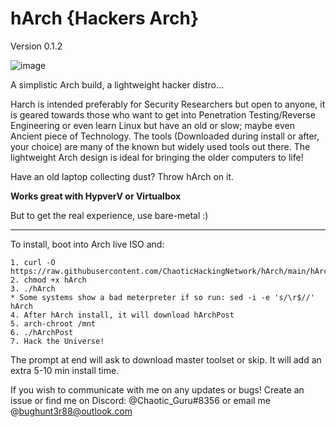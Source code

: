 # hArch {Hackers Arch} 
Version 0.1.2

![image](https://user-images.githubusercontent.com/49621391/190882386-5ae0fa75-727b-4046-bee2-84947bec3cbf.png)



A simplistic Arch build, a lightweight hacker distro...

Harch is intended preferably for Security Researchers but open to anyone, it is geared towards those who want to get into Penetration Testing/Reverse Engineering or even learn Linux but have an old or slow; maybe even Ancient piece of Technology. The tools (Downloaded during install or after, your choice) are many of the known but widely used tools out there. The lightweight Arch design is ideal for bringing the older computers to life!

Have an old laptop collecting dust? Throw hArch on it.
 
 **Works great with HypverV or Virtualbox** 

But to get the real experience, use bare-metal :) 
__________________________________________________________________________________________________________________________________________________________________

To install, boot into Arch live ISO and:
  
    1. curl -O https://raw.githubusercontent.com/ChaoticHackingNetwork/hArch/main/hArch
    2. chmod +x hArch
    3. ./hArch
    * Some systems show a bad meterpreter if so run: sed -i -e 's/\r$//' hArch 
    4. After hArch install, it will download hArchPost
    5. arch-chroot /mnt
    6. ./hArchPost
    7. Hack the Universe!
 
The prompt at end will ask to download master toolset or skip. It will add an extra 5-10 min install time. 

If you wish to communicate with me on any updates or bugs! Create an issue or find me on Discord: @Chaotic_Guru#8356 or email me @bughunt3r88@outlook.com
  
